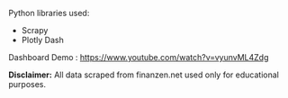 Python libraries used:
* Scrapy
* Plotly Dash

Dashboard Demo : https://www.youtube.com/watch?v=vyunvML4Zdg

**Disclaimer:**
All data scraped from finanzen.net used only for educational purposes.
